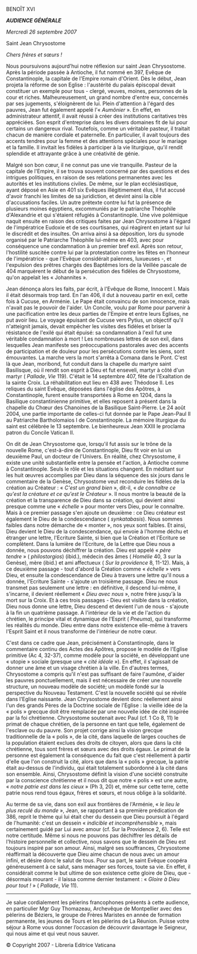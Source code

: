 BENOÎT XVI

***AUDIENCE GÉNÉRALE***

*Mercredi 26 septembre 2007*

Saint Jean Chrysostome

*Chers frères et sœurs !*

Nous poursuivons aujourd'hui notre réflexion sur saint Jean Chrysostome. Après la période passée à Antioche, il fut nommé en 397, Evêque de Constantinople, la capitale de l'Empire romain d'Orient. Dès le début, Jean projeta la réforme de son Eglise : l'austérité du palais épiscopal devait constituer un exemple pour tous - clergé, veuves, moines, personnes de la cour et riches. Malheureusement, un grand nombre d'entre eux, concernés par ses jugements, s'éloignèrent de lui. Plein d'attention à l'égard des pauvres, Jean fut également appelé l'« *Aumônier* ». En effet, en administrateur attentif, il avait réussi à créer des institutions caritatives très appréciées. Son esprit d'entreprise dans les divers domaines fit de lui pour certains un dangereux rival. Toutefois, comme un véritable pasteur, il traitait chacun de manière cordiale et paternelle. En particulier, il avait toujours des accents tendres pour la femme et des attentions spéciales pour le mariage et la famille. Il invitait les fidèles à participer à la vie liturgique, qu'il rendit splendide et attrayante grâce à une créativité de génie.

Malgré son bon cœur, il ne connut pas une vie tranquille. Pasteur de la capitale de l'Empire, il se trouva souvent concerné par des questions et des intrigues politiques, en raison de ses relations permanentes avec les autorités et les institutions civiles. De même, sur le plan ecclésiastique, ayant déposé en Asie en 401 six Evêques illégitimement élus, il fut accusé d'avoir franchi les limites de sa juridiction, et devint ainsi la cible d'accusations faciles. Un autre prétexte contre lui fut la présence de plusieurs moines égyptiens, excommuniés par le patriarche Théophile d'Alexandrie et qui s'étaient réfugiés à Constantinople. Une vive polémique naquit ensuite en raison des critiques faites par Jean Chrysostome à l'égard de l'impératrice Eudoxie et de ses courtisanes, qui réagirent en jetant sur lui le discrédit et des insultes. On arriva ainsi à sa déposition, lors du synode organisé par le Patriarche Théophile lui-même en 403, avec pour conséquence une condamnation à un premier bref exil. Après son retour, l'hostilité suscitée contre lui par la protestation contre les fêtes en l'honneur de l'impératrice - que l'Evêque considérait païennes, luxueuses -, et l'expulsion des prêtres chargés des Baptêmes lors de la Veillée pascale de 404 marquèrent le début de la persécution des fidèles de Chrysostome, qu'on appelait les « Johannites ».

Jean dénonça alors les faits, par écrit, à l'Evêque de Rome, Innocent I. Mais il était désormais trop tard. En l'an 406, il dut à nouveau partir en exil, cette fois à Cucuse, en Arménie. Le Pape était convaincu de son innocence, mais n'avait pas le pouvoir de l'aider. Un Concile, voulu par Rome pour parvenir à une pacification entre les deux parties de l'Empire et entre leurs Eglises, ne put avoir lieu. Le voyage épuisant de Cucuse vers Pytius, un objectif qu'il n'atteignit jamais, devait empêcher les visites des fidèles et briser la résistance de l'exilé qui était épuisé: sa condamnation à l'exil fut une véritable condamnation à mort ! Les nombreuses lettres de son exil, dans lesquelles Jean manifeste ses préoccupations pastorales avec des accents de participation et de douleur pour les persécutions contre les siens, sont émouvantes. La marche vers la mort s'arrêta à Comana dans le Pont. C'est là que Jean, moribond, fut conduit dans la chapelle du martyre saint Basilisque, où il rendit son esprit à Dieu et fut enseveli, martyr à côté d'un martyr ( *Pallade*, *Vie* 119). C'était le 14 septembre 407, fête de l'Exaltation de la sainte Croix. La réhabilitation eut lieu en 438 avec Théodose II. Les reliques du saint Evêque, déposées dans l'église des Apôtres, à Constantinople, furent ensuite transportées à Rome en 1204, dans la Basilique constantinienne primitive, et elles reposent à présent dans la chapelle du Chœur des Chanoines de la Basilique Saint-Pierre. Le 24 août 2004, une partie importante de celles-ci fut donnée par le Pape Jean-Paul II au Patriarche Bartholomaios I de Constantinople. La mémoire liturgique du saint est célébrée le 13 septembre. Le bienheureux Jean XXIII le proclama patron du Concile Vatican II.

On dit de Jean Chrysostome que, lorsqu'il fut assis sur le trône de la nouvelle Rome, c'est-à-dire de Constantinople, Dieu fit voir en lui un deuxième Paul, un docteur de l'Univers. En réalité, chez Chrysostome, il existe une unité substantielle entre la pensée et l'action, à Antioche comme à Constantinople. Seuls le rôle et les situations changent. En méditant sur les huit œuvres accomplies par Dieu dans la séquence des six jours dans le commentaire de la Genèse, Chrysostome veut reconduire les fidèles de la création au Créateur : « *C'est un grand bien* », dit-il, « *de connaître ce qu'est la créature et ce qu'est le Créateur* ». Il nous montre la beauté de la création et la transparence de Dieu dans sa création, qui devient ainsi presque comme une « *échelle* » pour monter vers Dieu, pour le connaître. Mais à ce premier passage s'en ajoute un deuxième : ce Dieu créateur est également le Dieu de la condescendance ( *synkatabasis*). Nous sommes faibles dans notre démarche de « monter », nos yeux sont faibles. Et ainsi, Dieu devient le Dieu de la condescendance, qui envoie à l'homme déchu et étranger une lettre, l'Ecriture Sainte, si bien que la Création et l'Ecriture se complètent. Dans la lumière de l'Ecriture, de la Lettre que Dieu nous a donnée, nous pouvons déchiffrer la création. Dieu est appelé « *père tendre* » ( *philostorgios*) (ibid.), médecin des âmes ( *Homélie* 40, 3 sur la Genèse), mère (ibid.) et ami affectueux ( *Sur la providence* 8, 11-12). Mais, à ce deuxième passage - tout d'abord la Création comme « *échelle* » vers Dieu, et ensuite la condescendance de Dieu à travers une lettre qu'il nous a donnée, l'Ecriture Sainte - s'ajoute un troisième passage. Dieu ne nous transmet pas seulement une lettre : en définitive, il descend lui-même, il s'incarne, il devient réellement « *Dieu avec nous* », notre frère jusqu'à la mort sur la Croix. Et à ces trois passages - Dieu est visible dans la création, Dieu nous donne une lettre, Dieu descend et devient l'un de nous - s'ajoute à la fin un quatrième passage. A l'intérieur de la vie et de l'action du chrétien, le principe vital et dynamique de l'Esprit ( *Pneuma*), qui transforme les réalités du monde. Dieu entre dans notre existence elle-même à travers l'Esprit Saint et il nous transforme de l'intérieur de notre cœur.

C'est dans ce cadre que Jean, précisément à Constantinople, dans le commentaire continu des Actes des Apôtres, propose le modèle de l'Eglise primitive (Ac 4, 32-37), comme modèle pour la société, en développant une « utopie » sociale (presque une « *cité idéale* »). En effet, il s'agissait de donner une âme et un visage chrétien à la ville. En d'autres termes, Chrysostome a compris qu'il n'est pas suffisant de faire l'aumône, d'aider les pauvres ponctuellement, mais il est nécessaire de créer une nouvelle structure, un nouveau modèle de société; un modèle fondé sur la perspective du Nouveau Testament. C'est la nouvelle société qui se révèle dans l'Eglise naissante. Jean Chrysostome devient donc réellement ainsi l'un des grands Pères de la Doctrine sociale de l'Eglise : la vieille idée de la « polis » grecque doit être remplacée par une nouvelle idée de cité inspirée par la foi chrétienne. Chrysostome soutenait avec Paul (cf. 1 Co 8, 11) le primat de chaque chrétien, de la personne en tant que telle, également de l'esclave ou du pauvre. Son projet corrige ainsi la vision grecque traditionnelle de la « polis », de la cité, dans laquelle de larges couches de la population étaient exclues des droits de citoyen, alors que dans la cité chrétienne, tous sont frères et sœurs avec des droits égaux. Le primat de la personne est également la conséquence du fait que c'est réellement à partir d'elle que l'on construit la cité, alors que dans la « polis » grecque, la patrie était au-dessus de l'individu, qui était totalement subordonné à la cité dans son ensemble. Ainsi, Chrysostome définit la vision d'une société construite par la conscience chrétienne et il nous dit que notre « polis » est une autre, « *notre patrie est dans les cieux* » (Ph 3, 20) et, même sur cette terre, cette patrie nous rend tous égaux, frères et sœurs, et nous oblige à la solidarité.

Au terme de sa vie, dans son exil aux frontières de l'Arménie, « *le lieu le plus reculé du monde* », Jean, se rapportant à sa première prédication de 386, reprit le thème qui lui était cher du dessein que Dieu poursuit à l'égard de l'humanité: c'est un dessein « *indicible et incompréhensible* », mais certainement guidé par Lui avec amour (cf. Sur la Providence 2, 6). Telle est notre certitude. Même si nous ne pouvons pas déchiffrer les détails de l'histoire personnelle et collective, nous savons que le dessein de Dieu est toujours inspiré par son amour. Ainsi, malgré ses souffrances, Chrysostome réaffirmait la découverte que Dieu aime chacun de nous avec un amour infini, et désire donc le salut de tous. Pour sa part, le saint Evêque coopéra généreusement à ce salut, sans ménager ses forces, toute sa vie. En effet, il considérait comme le but ultime de son existence cette gloire de Dieu, que - désormais mourant - il laissa comme dernier testament : « *Gloire à Dieu pour tout !* » ( *Pallade*, *Vie* 11).

* * *

Je salue cordialement les pèlerins francophones présents à cette audience, en particulier Mgr Guy Thomazeau, Archevêque de Montpellier avec des pèlerins de Béziers, le groupe de Frères Maristes en année de formation permanente, les jeunes de Tours et les pèlerins de La Réunion. Puisse votre séjour à Rome vous donner l’occasion de découvrir davantage le Seigneur, qui nous aime et qui veut nous sauver.

© Copyright 2007 - Libreria Editrice Vaticana